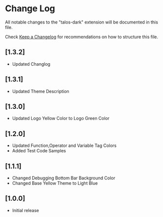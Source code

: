 # Change Log

All notable changes to the "talos-dark" extension will be documented in this file.

Check [Keep a Changelog](http://keepachangelog.com/) for recommendations on how to structure this file.

## [1.3.2]

- Updated Changlog

## [1.3.1]

- Updated Theme Description

## [1.3.0]

- Updated Logo Yellow Color to Logo Green Color

## [1.2.0]

- Updated Function,Operator and Variable Tag Colors
- Added Test Code Samples

## [1.1.1]

- Changed Debugging Bottom Bar Background Color
- Changed Base Yellow Theme to Light Blue

## [1.0.0]

- Initial release
